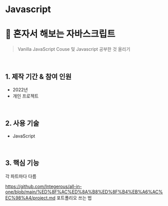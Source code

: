 # Javascript


# :pushpin: 혼자서 해보는 자바스크립트
> Vanilla JavaScript Couse 및 Javascript 공부한 것 올리기

</br>

## 1. 제작 기간 & 참여 인원
- 2022년
- 개인 프로젝트

</br>

## 2. 사용 기술
- JavaScript

</br>

## 3. 핵심 기능
각 파트마다 다름


https://github.com/Integerous/all-in-one/blob/main/%ED%8F%AC%ED%8A%B8%ED%8F%B4%EB%A6%AC%EC%98%A4/project.md 포트폴리오 쓰는 법

